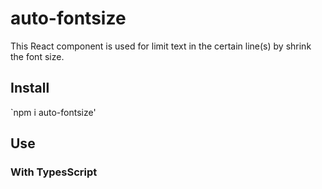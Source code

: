 # auto-fontsize

This React component is used for limit text in the certain line(s) by shrink the font size.

## Install 

`npm i auto-fontsize'

## Use

### With TypesScript
